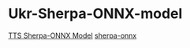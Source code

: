 # Ukr-Sherpa-ONNX-model
[TTS Sherpa-ONNX Model](https://github.com/magicse/Ukr-Sherpa-ONNX-model/releases/download/1.0/Vit_TTS_ONNX.zip)
[sherpa-onnx](https://github.com/k2-fsa/sherpa-onnx/)
